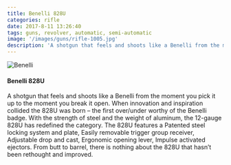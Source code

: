 ```yaml
---
title: Benelli 828U
categories: rifle
date: 2017-8-11 13:26:40
tags: guns, revolver, automatic, semi-automatic
image: '/images/guns/rifle-1005.jpg'
description: 'A shotgun that feels and shoots like a Benelli from the moment you pick it up to the moment you break it open. When innovation and inspiration collided the 828U was born – the first over/under worthy of the Benelli badge.'
---
```


<div>
<img src="/images/guns/rifle-1005.jpg" alt="Benelli" />
</div>

#### Benelli 828U
A shotgun that feels and shoots like a Benelli from the moment you pick it up to the moment you break it open. When innovation and inspiration collided the 828U was born – the first over/under worthy of the Benelli badge. With the strength of steel and the weight of aluminum, the 12-gauge 828U has redefined the category. The 828U features a Patented steel locking system and plate, Easily removable trigger group receiver, Adjustable drop and cast, Ergonomic opening lever, Impulse activated ejectors. From butt to barrel, there is nothing about the 828U that hasn’t been rethought and improved.
